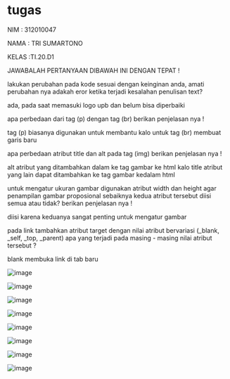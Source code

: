 # tugas
NIM : 312010047

NAMA : TRI SUMARTONO

KELAS :TI.20.D1

JAWABALAH PERTANYAAN DIBAWAH INI DENGAN TEPAT !

lakukan perubahan pada kode sesuai dengan keinginan anda, amati perubahan nya adakah eror ketika terjadi kesalahan penulisan text?

ada, pada saat memasuki logo upb dan belum bisa diperbaiki

apa perbedaan dari tag (p) dengan tag (br) berikan penjelasan nya !

tag (p) biasanya digunakan untuk membantu kalo untuk tag (br) membuat garis baru

apa perbedaan atribut title dan alt pada tag (img) berikan penjelasan nya !

alt atribut yang ditambahkan dalam ke tag gambar ke html kalo title atribut yang lain dapat ditambahkan ke tag gambar kedalam html

untuk mengatur ukuran gambar digunakan atribut width dan height agar penampilan gambar proposional sebaiknya kedua atribut tersebut diisi semua atau tidak? berikan penjelasan nya !

diisi karena keduanya sangat penting untuk mengatur gambar

pada link tambahkan atribut target dengan nilai atribut bervariasi (_blank, _self, _top, _parent) apa yang terjadi pada masing - masing nilai atribut tersebut ?

blank membuka link di tab baru

![image](https://user-images.githubusercontent.com/101703423/158593099-2107877c-6ef5-4d7b-bc8c-32e75cbc3544.png)

![image](https://user-images.githubusercontent.com/101703423/158593144-1a60f730-2a4a-4b05-80d0-0e6d933b4831.png)

![image](https://user-images.githubusercontent.com/101703423/158593190-8e1ef122-58a6-441c-acbe-950d734280aa.png)

![image](https://user-images.githubusercontent.com/101703423/158593245-1b2f168f-22de-4de6-a67c-1cdb55046709.png)

![image](https://user-images.githubusercontent.com/101703423/158593304-b021cd03-6c11-431c-9580-4612ffb8491c.png)

![image](https://user-images.githubusercontent.com/101703423/158593403-71664a0f-d8da-4e8c-8ec3-efd6e9630ef6.png)

![image](https://user-images.githubusercontent.com/101703423/158593511-0ee09f89-5ae5-4578-afb3-8e79a8e01e5e.png)

![image](https://user-images.githubusercontent.com/101703423/158593592-39b64940-bb81-4aa3-953d-1572c034fb1d.png)
